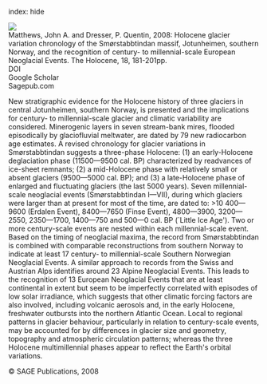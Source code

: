 index: hide

<div class="Citation">
    <div class="Citation-thumb CitationThumb-linked"  data-href="https://doi.org/10.1177/0959683607085608">
      <img src="https://static.claimspace.cloud/climate-study-static/refs/thumbs/5/Matthews_and_Dresser_2008-thumb.png" />
    </div>

  <div class="Citation-body">
    <div class="Citation-text">Matthews, John A. and Dresser, P. Quentin, 2008: Holocene glacier variation chronology of the Smørstabbtindan massif, Jotunheimen, southern Norway, and the recognition of century- to millennial-scale European Neoglacial Events. <span class="Article-journal">The Holocene, </span><span class="Article-volume">18, </span>181-201pp.</div>
    <div class="Citation-links">
      <div class="CitationLink" data-href="https://doi.org/10.1177/0959683607085608">
        <div class="CitationLink-icon CitationLink-Doi"></div>
        <div class="CitationLink-text">DOI</div>
      </div>
      <div class="CitationLink" data-href="https://scholar.google.com/scholar?q=10.1177/0959683607085608">
        <div class="CitationLink-icon CitationLink-Scholar"></div>
        <div class="CitationLink-text">Google Scholar</div>
      </div>
      <div class="CitationLink" data-href="http://hol.sagepub.com/content/18/1/181.abstract">
        <div class="CitationLink-icon CitationLink-Publisher"></div>
        <div class="CitationLink-text">Sagepub.com</div>
      </div>
    </div>
  </div>
</div>

New stratigraphic evidence for the Holocene history of three glaciers in central Jotunheimen, southern Norway, is presented and the implications for century- to millennial-scale glacier and climatic variability are considered. Minerogenic layers in seven stream-bank mires, flooded episodically by glaciofluvial meltwater, are dated by 79 new radiocarbon age estimates. A revised chronology for glacier variations in Smørstabbtindan suggests a three-phase Holocene: (1) an early-Holocene deglaciation phase (11500—9500 cal. BP) characterized by readvances of ice-sheet remnants; (2) a mid-Holocene phase with relatively small or absent glaciers (9500—5000 cal. BP); and (3) a late-Holocene phase of enlarged and fluctuating glaciers (the last 5000 years). Seven millennial-scale neoglacial events (Smørstabbtindan I—VII), during which glaciers were larger than at present for most of the time, are dated to: >10 400—9600 (Erdalen Event), 8400—7650 (Finse Event), 4800—3900, 3200—2550, 2350—1700, 1400—750 and 500—0 cal. BP (`Little Ice Age'). Two or more century-scale events are nested within each millennial-scale event. Based on the timing of neoglacial maxima, the record from Smørstabbtindan is combined with comparable reconstructions from southern Norway to indicate at least 17 century- to millennial-scale Southern Norwegian Neoglacial Events. A similar approach to records from the Swiss and Austrian Alps identifies around 23 Alpine Neoglacial Events. This leads to the recognition of 13 European Neoglacial Events that are at least continental in extent but seem to be imperfectly correlated with episodes of low solar irradiance, which suggests that other climatic forcing factors are also involved, including volcanic aerosols and, in the early Holocene, freshwater outbursts into the northern Atlantic Ocean. Local to regional patterns in glacier behaviour, particularly in relation to century-scale events, may be accounted for by differences in glacier size and geometry, topography and atmospheric circulation patterns; whereas the three Holocene multimillennial phases appear to reflect the Earth's orbital variations.

<div class="Citation-copy">
&copy; SAGE Publications, 2008
</div>